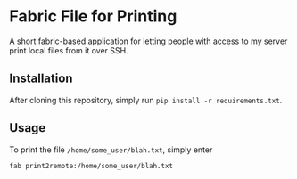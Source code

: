 Fabric File for Printing
========================

A short fabric-based application for letting people with access to my server
print local files from it over SSH.

Installation
------------

After cloning this repository, simply run `pip install -r requirements.txt`.

Usage
-----

To print the file `/home/some_user/blah.txt`, simply enter

    fab print2remote:/home/some_user/blah.txt

